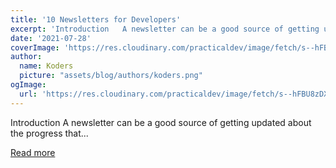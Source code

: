 ```yaml
---
title: '10 Newsletters for Developers'
excerpt: 'Introduction   A newsletter can be a good source of getting updated about the progress that...'
date: '2021-07-28'
coverImage: 'https://res.cloudinary.com/practicaldev/image/fetch/s--hFBU8zDX--/c_imagga_scale,f_auto,fl_progressive,h_420,q_auto,w_1000/https://dev-to-uploads.s3.amazonaws.com/uploads/articles/l146uid0guzg1hgtu9tx.png'
author:
  name: Koders
  picture: "assets/blog/authors/koders.png"
ogImage:
  url: 'https://res.cloudinary.com/practicaldev/image/fetch/s--hFBU8zDX--/c_imagga_scale,f_auto,fl_progressive,h_420,q_auto,w_1000/https://dev-to-uploads.s3.amazonaws.com/uploads/articles/l146uid0guzg1hgtu9tx.png'
---
```


Introduction   A newsletter can be a good source of getting updated about the progress that...

[Read more](https://dev.to/basecampxd/10-newsletters-for-developers-5c7j)
